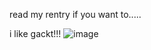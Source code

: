 read my rentry if you want to.....

i like gackt!!!
![image](https://github.com/meltingrougesoul/meltingrougesoul/assets/130944946/bc614532-7997-4998-8226-38081d27cdfd)
